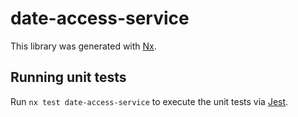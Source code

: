 # date-access-service

This library was generated with [Nx](https://nx.dev).

## Running unit tests

Run `nx test date-access-service` to execute the unit tests via [Jest](https://jestjs.io).
